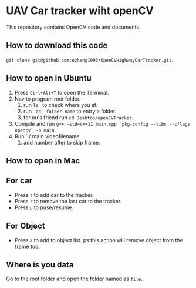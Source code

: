 # UAV Car tracker wiht openCV #
This repository contains OpenCV code and documents.
## How to download this code ##
` git clone git@github.com:ozheng1993/OpenCVHighwayCarTracker.git `.

## How to open in Ubuntu ##
1. Press ` Ctrl+Alt+T ` to open the Terminal. 
2. Nav to program root folder.
    1. run `ls ` to check where you at.
    2. run ` cd  folder name` to entry a folder.
    3. for ou's friend run `cd Desktop/openCVTracker`.
3. Compile and run `` g++ -std=c++11 main.cpp `pkg-config --libs --cflags opencv` -o main ``.
4. Run `./ main videofilename\.
     1. add number after to skip frame.
## How to open in Mac ##
## For car ##
* Press `t`  to add car to the tracker.
* Press `r`  to remove the last car to the tracker.
* Press `p`  to puse/resume.
## For Object ##
* Press `a`  to add to object list. ps:this action will remove object from the frame too.
## Where is you data ##
Go to the root folder and open the folder named as `file`.
